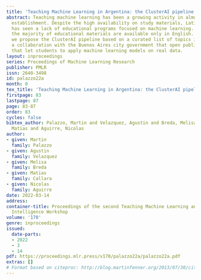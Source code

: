 ```yaml
---
title: 'Teaching Machine Learning in Argentina: the ClusterAI pipeline'
abstract: Teaching machine learning has been a growing activity in almost any educational
  establishment. Despite the high availability on study materials, Latin America region
  has seen a lack of educational programs focused on machine learning. Additionally
  the majority of educational materials are available only in English. In this work
  we propose the ClusterAI pipeline based on a curated list of topics in Spanish and
  a collaboration with the Buenos Aires city government that open public data-sets
  that let students to apply machine learning models on real data.
layout: inproceedings
series: Proceedings of Machine Learning Research
publisher: PMLR
issn: 2640-3498
id: palazzo22a
month: 0
tex_title: 'Teaching Machine Learning in Argentina: the ClusterAI pipeline'
firstpage: 83
lastpage: 87
page: 83-87
order: 83
cycles: false
bibtex_author: Palazzo, Martin and Velazquez, Agustin and Breda, Melisa and Callara,
  Matias and Aguirre, Nicolas
author:
- given: Martin
  family: Palazzo
- given: Agustin
  family: Velazquez
- given: Melisa
  family: Breda
- given: Matias
  family: Callara
- given: Nicolas
  family: Aguirre
date: 2022-03-14
address:
container-title: Proceedings of the second Teaching Machine Learning and Artificial
  Intelligence Workshop
volume: '170'
genre: inproceedings
issued:
  date-parts:
  - 2022
  - 3
  - 14
pdf: https://proceedings.mlr.press/v170/palazzo22a/palazzo22a.pdf
extras: []
# Format based on citeproc: http://blog.martinfenner.org/2013/07/30/citeproc-yaml-for-bibliographies/
---
```

